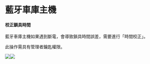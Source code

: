 # 藍牙車庫主機

#### 校正鎖具時間

藍牙車庫主機如果遇到斷電，會導致鎖具時間誤差，需要進行「時間校正」。

此操作需具有管理者鑰匙權限。

![](https://userstartw.files.wordpress.com/2019/06/screenshot_2019-06-20-16-53-34-012_com.userstar.phonekey-1.png)![](https://userstartw.files.wordpress.com/2019/06/screenshot_2019-06-20-16-53-43-636_com.userstar.phonekey-1.png)

